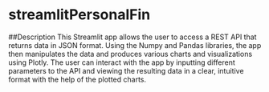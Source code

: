 # streamlitPersonalFin


##Description
This Streamlit app allows the user to access a REST API that returns data in JSON format. Using the Numpy and Pandas libraries, the app then manipulates the data and produces various charts and visualizations using Plotly. The user can interact with the app by inputting different parameters to the API and viewing the resulting data in a clear, intuitive format with the help of the plotted charts.
